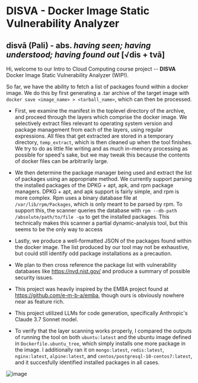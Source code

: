 # DISVA - Docker Image Static Vulnerability Analyzer

## disvā (Pali) - abs. *having seen; having understood; having found out* [√dis + tvā]


Hi, welcome to our Intro to Cloud Computing course project -- **DISVA** Docker Image Static Vulnerability Analyzer (WIP!). 

So far, we have the ability to fetch a list of packages found within a docker image.
We do this by first generating a .tar archive of the target image with `docker save <image_name> > <tarball_name>`, which can then be processed. 

- First, we examine the manifest in the toplevel directory of the archive, and proceed through the layers which comprise the docker image. We selectively extract files relevant to operating system version and package management from each of the layers, using regular expressions. All files that get extracted are stored in a temporary directory, `temp_extract`, which is then cleaned up when the tool finishes. We try to do as little file writing and as much in-memory processing as possible for speed's sake, but we may tweak this because the contents of docker files can be arbitrarily large. 

- We then determine the package manager being used and extract the list of packages using an appropriate method. We currently support parsing the installed packages of the DPKG + apt, apk, and rpm package managers. DPKG + apt, and apk support is fairly simple, and rpm is more complex. Rpm uses a binary database file at `/var/lib/rpm/Packages`, which is only meant to be parsed by rpm. To support this, the scanner queries the database with `rpm --db-path /absolute/path/to/file -qa` to get the installed packages. This technically makes this scanner a partial dynamic-analysis tool, but this seems to be the only way to access 

- Lastly, we produce a well-formatted JSON of the packages found within the docker image. The list produced by our tool may not be exhaustive, but could still identify odd package installations as a precaution. 

- We plan to then cross reference the package list with vulnerability databases like https://nvd.nist.gov/ and produce a summary of possible security issues.

- This project was heavily inspired by the EMBA project found at https://github.com/e-m-b-a/emba, though ours is obviously nowhere near as feature rich. 

- This project utilized LLMs for code generation, specifically Anthropic's Claude 3.7 Sonnet model. 

- To verify that the layer scanning works properly, I compared the outputs of running the tool on both `ubuntu:latest` and the ubuntu image defined in `Dockerfile.ubuntu_tree`, which simply installs one more package in the image. I additionally ran it on `mongo:latest`, `redis:latest`, `nginx:latest`, `alpine:latest`, and `centos/postgresql-10-centos7:latest`, and it succesfully identified installed packages in all cases.

![image](https://github.com/user-attachments/assets/2cd4ccda-4217-4cf9-a663-887cda8290df)
